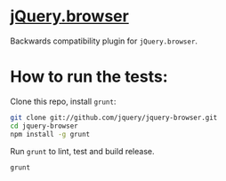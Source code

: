 [jQuery.browser](http://jquery.com/jquery.browser)
==================================================

Backwards compatibility plugin for `jQuery.browser`.


How to run the tests:
====================================================
Clone this repo, install `grunt`:

```sh
git clone git://github.com/jquery/jquery-browser.git
cd jquery-browser
npm install -g grunt
```

Run `grunt` to lint, test and build release.

```sh
grunt
```



